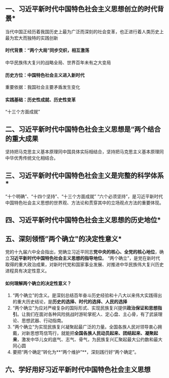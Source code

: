 ## 一、习近平新时代中国特色社会主义思想创立的时代背景*
当代中国正经历着我国历史上最为广泛而深刻的社会变革，也正进行着人类历史上最为宏大而独特的实践创新
#### 时代背景：“两个大局”同步交织，相互激荡
中华民族伟大复兴的战略全局、世界百年未有之大变局
#### 历史方位：中国特色社会主义进入新时代
重要依据：我国社会主要矛盾发生变化
#### 实践基础：历史性成就、历史性变革
“十三个方面成就”
## 二、习近平新时代中国特色社会主义思想是“两个结合的重大成果
坚持把马克思主义基本原理同中国具体实际相结合，坚持把马克思主义基本原理同中华优秀传统文化相结合。
## 三、习近平新时代中国特色社会主义是完整的科学体系*
“十个明确”、“十四个坚持”、“十三个方面成就”
“六个必须坚持”，是习近平新时代中国特色社会主义思想的世界观、方法论和贯穿其中的立场观点方法的重要体现。
## 四、习近平新时代中国特色社会主义思想的历史地位*
## 五、深刻领悟”两个确立"的决定性意义*
党的十九届六中全会指出，党确立习近平同志**党中央的核心、全党的核心地位**，确立**习近平新时代中国特色社会主义思想的指导地位**。
“两个确立”，是党在新时代取得的重大政治成果，对新时代党和国家事业发展、对推进中华民族伟大复兴历史进程具有决定性意义。
#### 如何理解两个确立的决定性意义？
1. “两个确立”的含义。是深刻总结百年奋斗历史经验和十八大以来伟大实践得出的重大历史结论，是**历史的选择、时代的选择、人民的选择**
2. “两个确立”为应对严峻复杂的国际形式、实现民族复兴提供**政治保证和思想指引**。让我们在面对各种风险挑战时游轮掌舵人、定心盘、主心骨，有了武装理论、思想武器、行动指南。
3. ”两个确立“为实现民族复兴凝聚起最广泛的力量。全国各族人民对领导衷心拥戴，对新思想笃信笃行，就能把**全国各族人民动员起来、团结起来、凝聚起来**，激发中华儿女的底气、志气、骨气，为民族复兴汇聚起最大公约数和最大同心圆
4. 要把“两个确定”转化为**“两个维护”**，深刻践行好“两个确定”。
## 六、学好用好习近平新时代中国特色社会主义思想